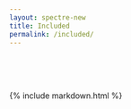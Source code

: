 ```yaml
---
layout: spectre-new
title: Included
permalink: /included/
---
```


<br />
<br />
<br />

{% include markdown.html %}

